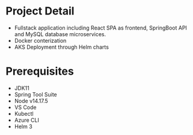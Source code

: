 
# Project Detail
- Fullstack application including React SPA as frontend, SpringBoot API and MySQL database microservices.
- Docker conterization
- AKS Deployment through Helm charts

# Prerequisites
- JDK11
- Spring Tool Suite
- Node v14.17.5
- VS Code
- Kubectl
- Azure CLI
- Helm 3
